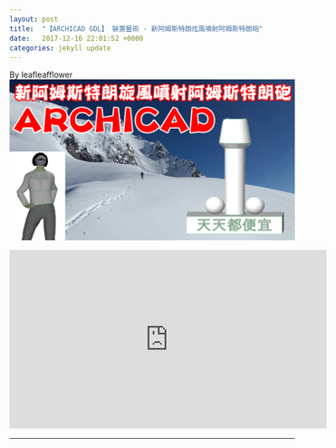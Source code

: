 ```yaml
---
layout: post
title:  "【ARCHICAD GDL】 裝置藝術 - 新阿姆斯特朗炫風噴射阿姆斯特朗砲"
date:   2017-12-16 22:01:52 +0000
categories: jekyll update
---
```

By leafleafflower  
![新阿姆斯特朗炫風噴射阿姆斯特朗砲Cover](/assets/ArchiCAD/新阿姆斯特朗炫風噴射阿姆斯特朗砲Cover.png)
<iframe width="560" height="315" src="https://www.youtube.com/embed/2mD3280jf0I" frameborder="0" gesture="media" allow="encrypted-media" allowfullscreen></iframe>




-------------------------------------------------------  

[帶路雞Pro-App-Store]: https://appsto.re/tw/kp-Sfb.i
[帶路雞-App-Store]: https://appsto.re/tw/amD6eb.i

